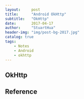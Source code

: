 ```yaml
---
layout:     post
title:      "Android OkHttp"
subtitle:   "OkHttp"
date:       2017-04-17
author:     "StuartHua"
header-img: "img/post-bg-2017.jpg"
catalog: true
tags:
    - Notes
    - Android
    - okhttp
---
```


## OkHttp



## Reference




